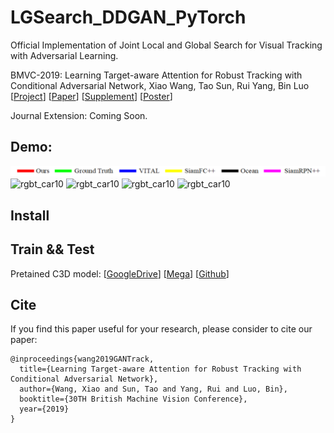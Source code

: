 # LGSearch_DDGAN_PyTorch 

Official Implementation of Joint Local and Global Search for Visual Tracking with Adversarial Learning. 

BMVC-2019: Learning Target-aware Attention for Robust Tracking with Conditional Adversarial Network, Xiao Wang, Tao Sun,  Rui Yang, Bin Luo [[Project](https://sites.google.com/view/globalattentiontracking/home)] [[Paper](https://bmvc2019.org/wp-content/uploads/papers/0562-paper.pdf)] [[Supplement](https://bmvc2019.org/wp-content/uploads/papers/0562-supplementary.pdf)] [[Poster](https://drive.google.com/file/d/1BYxTYnxYKjPv8Hu7EjwzgLlcbCjNg-Z2/view)]  


Journal Extension: Coming Soon. 



## Demo:

![rgbt_car10](https://github.com/wangxiao5791509/LGSearch_DDGAN_PyTorch/blob/master/label.png) 
![rgbt_car10](https://github.com/wangxiao5791509/LGSearch_DDGAN_PyTorch/blob/master/demo_1.gif) 
![rgbt_car10](https://github.com/wangxiao5791509/LGSearch_DDGAN_PyTorch/blob/master/demo_2.gif) 
![rgbt_car10](https://github.com/wangxiao5791509/LGSearch_DDGAN_PyTorch/blob/master/demo_3.gif) 
![rgbt_car10](https://github.com/wangxiao5791509/LGSearch_DDGAN_PyTorch/blob/master/demo_4.gif) 

## Install 



## Train && Test 

Pretained C3D model: [[GoogleDrive](https://drive.google.com/file/d/17DKv_S70gpnwgKfhjxRixUHcFrtTD193/view?usp=sharing)] [[Mega](https://mega.nz/file/BRAFnaaR#XZqBChAAXVIBzq6Mb7T3e3pXpPJUORaItWtNSoYhyHA)] [[Github](https://github.com/DavideA/c3d-pytorch)]


## Cite 

If you find this paper useful for your research, please consider to cite our paper:
~~~
@inproceedings{wang2019GANTrack,
  title={Learning Target-aware Attention for Robust Tracking with Conditional Adversarial Network},
  author={Wang, Xiao and Sun, Tao and Yang, Rui and Luo, Bin},
  booktitle={30TH British Machine Vision Conference},
  year={2019}
} 
~~~





